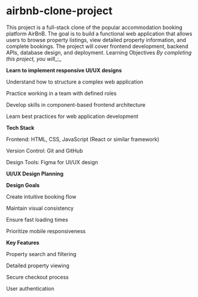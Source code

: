 # airbnb-clone-project
This project is a full-stack clone of the popular accommodation booking platform AirBnB. The goal is to build a functional web application that allows users to browse property listings, view detailed property information, and complete bookings. The project will cover frontend development, backend APIs, database design, and deployment.
Learning Objectives
_By completing this project, you will__:_

**Learn to implement responsive UI/UX designs**

Understand how to structure a complex web application 

Practice working in a team with defined roles 

Develop skills in component-based frontend architecture 

Learn best practices for web application development 


**Tech Stack**

Frontend: HTML, CSS, JavaScript (React or similar framework)

Version Control: Git and GitHub

Design Tools: Figma for UI/UX design

**UI/UX Design Planning**

**Design Goals**

Create intuitive booking flow

Maintain visual consistency

Ensure fast loading times

Prioritize mobile responsiveness


**Key Features**

Property search and filtering

Detailed property viewing

Secure checkout process

User authentication


